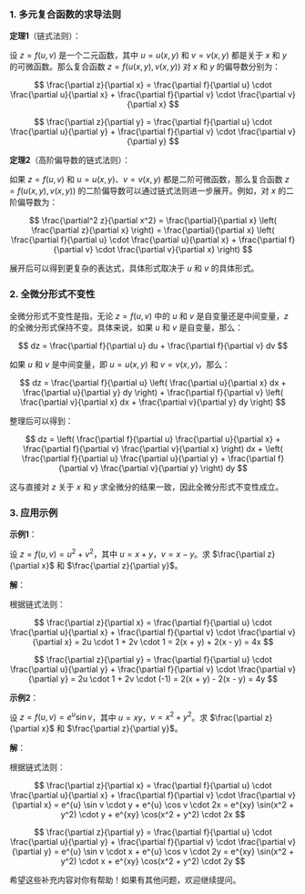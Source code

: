 ### 1. 多元复合函数的求导法则

**定理1**（链式法则）：

设 $z = f(u, v)$ 是一个二元函数，其中 $u = u(x, y)$ 和 $v = v(x, y)$ 都是关于 $x$ 和 $y$ 的可微函数。那么复合函数 $z = f(u(x, y), v(x, y))$ 对 $x$ 和 $y$ 的偏导数分别为：

$$
\frac{\partial z}{\partial x} = \frac{\partial f}{\partial u} \cdot \frac{\partial u}{\partial x} + \frac{\partial f}{\partial v} \cdot \frac{\partial v}{\partial x}
$$

$$
\frac{\partial z}{\partial y} = \frac{\partial f}{\partial u} \cdot \frac{\partial u}{\partial y} + \frac{\partial f}{\partial v} \cdot \frac{\partial v}{\partial y}
$$

**定理2**（高阶偏导数的链式法则）：

如果 $z = f(u, v)$ 和 $u = u(x, y)$、$v = v(x, y)$ 都是二阶可微函数，那么复合函数 $z = f(u(x, y), v(x, y))$ 的二阶偏导数可以通过链式法则进一步展开。例如，对 $x$ 的二阶偏导数为：

$$
\frac{\partial^2 z}{\partial x^2} = \frac{\partial}{\partial x} \left( \frac{\partial z}{\partial x} \right) = \frac{\partial}{\partial x} \left( \frac{\partial f}{\partial u} \cdot \frac{\partial u}{\partial x} + \frac{\partial f}{\partial v} \cdot \frac{\partial v}{\partial x} \right)
$$

展开后可以得到更复杂的表达式，具体形式取决于 $u$ 和 $v$ 的具体形式。

### 2. 全微分形式不变性

全微分形式不变性是指，无论 $z = f(u, v)$ 中的 $u$ 和 $v$ 是自变量还是中间变量，$z$ 的全微分形式保持不变。具体来说，如果 $u$ 和 $v$ 是自变量，那么：

$$
dz = \frac{\partial f}{\partial u} du + \frac{\partial f}{\partial v} dv
$$

如果 $u$ 和 $v$ 是中间变量，即 $u = u(x, y)$ 和 $v = v(x, y)$，那么：

$$
dz = \frac{\partial f}{\partial u} \left( \frac{\partial u}{\partial x} dx + \frac{\partial u}{\partial y} dy \right) + \frac{\partial f}{\partial v} \left( \frac{\partial v}{\partial x} dx + \frac{\partial v}{\partial y} dy \right)
$$

整理后可以得到：

$$
dz = \left( \frac{\partial f}{\partial u} \frac{\partial u}{\partial x} + \frac{\partial f}{\partial v} \frac{\partial v}{\partial x} \right) dx + \left( \frac{\partial f}{\partial u} \frac{\partial u}{\partial y} + \frac{\partial f}{\partial v} \frac{\partial v}{\partial y} \right) dy
$$

这与直接对 $z$ 关于 $x$ 和 $y$ 求全微分的结果一致，因此全微分形式不变性成立。

### 3. 应用示例

**示例1**：

设 $z = f(u, v) = u^2 + v^2$，其中 $u = x + y$，$v = x - y$。求 $\frac{\partial z}{\partial x}$ 和 $\frac{\partial z}{\partial y}$。

**解**：

根据链式法则：

$$
\frac{\partial z}{\partial x} = \frac{\partial f}{\partial u} \cdot \frac{\partial u}{\partial x} + \frac{\partial f}{\partial v} \cdot \frac{\partial v}{\partial x} = 2u \cdot 1 + 2v \cdot 1 = 2(x + y) + 2(x - y) = 4x
$$

$$
\frac{\partial z}{\partial y} = \frac{\partial f}{\partial u} \cdot \frac{\partial u}{\partial y} + \frac{\partial f}{\partial v} \cdot \frac{\partial v}{\partial y} = 2u \cdot 1 + 2v \cdot (-1) = 2(x + y) - 2(x - y) = 4y
$$

**示例2**：

设 $z = f(u, v) = e^{u} \sin v$，其中 $u = xy$，$v = x^2 + y^2$。求 $\frac{\partial z}{\partial x}$ 和 $\frac{\partial z}{\partial y}$。

**解**：

根据链式法则：

$$
\frac{\partial z}{\partial x} = \frac{\partial f}{\partial u} \cdot \frac{\partial u}{\partial x} + \frac{\partial f}{\partial v} \cdot \frac{\partial v}{\partial x} = e^{u} \sin v \cdot y + e^{u} \cos v \cdot 2x = e^{xy} \sin(x^2 + y^2) \cdot y + e^{xy} \cos(x^2 + y^2) \cdot 2x
$$

$$
\frac{\partial z}{\partial y} = \frac{\partial f}{\partial u} \cdot \frac{\partial u}{\partial y} + \frac{\partial f}{\partial v} \cdot \frac{\partial v}{\partial y} = e^{u} \sin v \cdot x + e^{u} \cos v \cdot 2y = e^{xy} \sin(x^2 + y^2) \cdot x + e^{xy} \cos(x^2 + y^2) \cdot 2y
$$

希望这些补充内容对你有帮助！如果有其他问题，欢迎继续提问。

